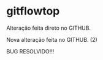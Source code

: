 # gitflowtop

Alteração feita direto no GITHUB.

Nova alteração feita no GITHUB. (2)

BUG RESOLVIDO!!!